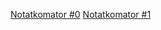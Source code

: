 [Notatkomator #0](https://youtu.be/D22gEvU7XUM?si=NhV3BecNLI4_Rwjm)
[Notatkomator #1](https://youtu.be/-3uycwW3DD4)
